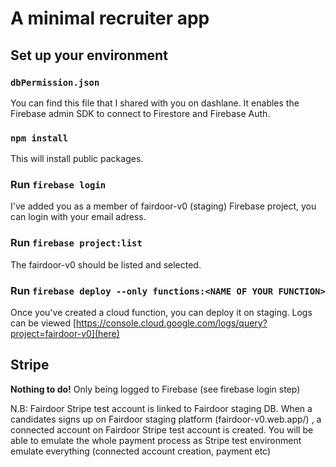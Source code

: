 # A minimal recruiter app

## Set up your environment

### `dbPermission.json`

You can find this file that I shared with you on dashlane. It enables the Firebase admin SDK to connect to Firestore and Firebase Auth.

### `npm install`

This will install public packages.

### Run `firebase login`

I've added you as a member of fairdoor-v0 (staging) Firebase project, you can login with your email adress.

### Run `firebase project:list`

The fairdoor-v0 should be listed and selected.

### Run `firebase deploy --only functions:<NAME OF YOUR FUNCTION>`

Once you've created a cloud function, you can deploy it on staging.
Logs can be viewed [https://console.cloud.google.com/logs/query?project=fairdoor-v0](here)

## Stripe

**Nothing to do!** Only being logged to Firebase (see firebase login step)

N.B: Fairdoor Stripe test account is linked to Fairdoor staging DB. When a candidates signs up on Fairdoor staging platform (fairdoor-v0.web.app/) , a connected account on Fairdoor Stripe test account is created. You will be able to emulate the whole payment process as Stripe test environment emulate everything (connected account creation, payment etc)
